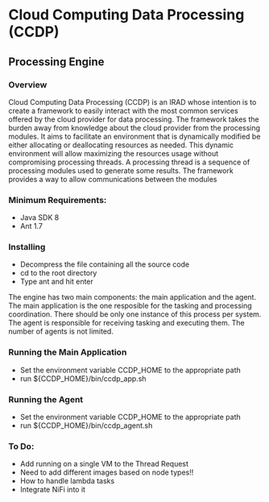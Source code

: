 # Cloud Computing Data Processing (CCDP)

## Processing Engine

### Overview
Cloud Computing Data Processing (CCDP) is an IRAD whose intention is to create a 
framework to easily interact with the most common services offered by the cloud 
provider for data processing.  The framework takes the burden away from 
knowledge about the cloud provider from the processing modules.  It aims to 
facilitate an environment that is dynamically modified be either allocating or 
deallocating resources as needed.  This dynamic environment will allow 
maximizing the resources usage without compromising processing threads.  A 
processing thread is a sequence of processing modules used to generate some 
results.  The framework provides a way to allow communications between the 
modules

  
### Minimum Requirements:

- Java SDK 8
- Ant 1.7

### Installing

- Decompress the file containing all the source code
- cd to the root directory
- Type ant and hit enter


The engine has two main components: the main application and the agent.  The 
main application is the one resposible for the tasking and processing 
coordination.  There should be only one instance of this process per system.  
The agent is responsible for receiving tasking and executing them.  The number
of agents is not limited.

### Running the Main Application
- Set the environment variable CCDP_HOME to the appropriate path
- run ${CCDP_HOME}/bin/ccdp_app.sh


### Running the Agent
- Set the environment variable CCDP_HOME to the appropriate path
- run ${CCDP_HOME}/bin/ccdp_agent.sh



### To Do:
- Add running on a single VM to the Thread Request
- Need to add different images based on node types!!
- How to handle lambda tasks
- Integrate NiFi into it



